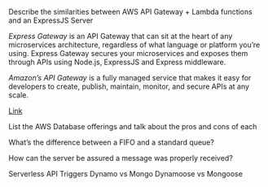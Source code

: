 Describe the similarities between AWS API Gateway + Lambda functions and an ExpressJS Server

*Express Gateway* is an API Gateway that can sit at the heart of any microservices architecture,
regardless of what language or platform you’re using. Express Gateway secures your microservices and exposes 
them through APIs using Node.js, ExpressJS and Express middleware.

*Amazon’s API Gateway* is a fully managed service that makes it easy for developers to create, publish, 
maintain, monitor, and secure APIs at any scale.

[Link](https://www.express-gateway.io/eg-vs-amazon-aws-api-gateway/)


List the AWS Database offerings and talk about the pros and cons of each




What’s the difference between a FIFO and a standard queue?


How can the server be assured a message was properly received?

Serverless API
Triggers
Dynamo vs Mongo
Dynamoose vs Mongoose
